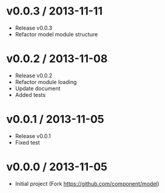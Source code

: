 v0.0.3 / 2013-11-11
==================

  * Release v0.0.3
  * Refactor model module structure

v0.0.2 / 2013-11-08
==================

  * Release v0.0.2
  * Refactor module loading
  * Update document
  * Added tests

v0.0.1 / 2013-11-05
==================

  * Release v0.0.1
  * Fixed test

v0.0.0 / 2013-11-05
==================

  * Initial project (Fork https://github.com/component/model)
